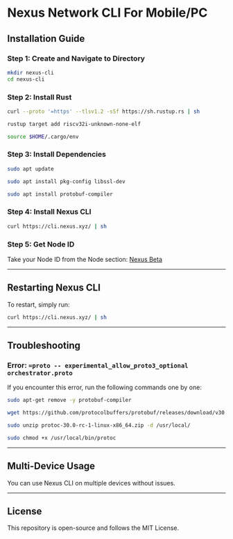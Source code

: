 # Nexus Network CLI For Mobile/PC

## Installation Guide

### Step 1: Create and Navigate to Directory
```sh
mkdir nexus-cli
cd nexus-cli
```

### Step 2: Install Rust
```sh
curl --proto '=https' --tlsv1.2 -sSf https://sh.rustup.rs | sh
```
```sh
rustup target add riscv32i-unknown-none-elf
```
```sh
source $HOME/.cargo/env
```

### Step 3: Install Dependencies
```sh
sudo apt update
```
```sh
sudo apt install pkg-config libssl-dev
```
```sh
sudo apt install protobuf-compiler
```

### Step 4: Install Nexus CLI
```sh
curl https://cli.nexus.xyz/ | sh
```

### Step 5: Get Node ID
Take your Node ID from the Node section: [Nexus Beta](https://app.nexus.xyz/nodes)

---

## Restarting Nexus CLI
To restart, simply run:
```sh
curl https://cli.nexus.xyz/ | sh
```

---

## Troubleshooting

### Error: `=proto -- experimental_allow_proto3_optional orchestrator.proto`
If you encounter this error, run the following commands one by one:

```sh
sudo apt-get remove -y protobuf-compiler
```
```sh
wget https://github.com/protocolbuffers/protobuf/releases/download/v30.0-rc1/protoc-30.0-rc-1-linux-x86_64.zip
```
```sh
sudo unzip protoc-30.0-rc-1-linux-x86_64.zip -d /usr/local/
```
```sh
sudo chmod +x /usr/local/bin/protoc
```

---

## Multi-Device Usage
You can use Nexus CLI on multiple devices without issues.

---

## License
This repository is open-source and follows the MIT License.
